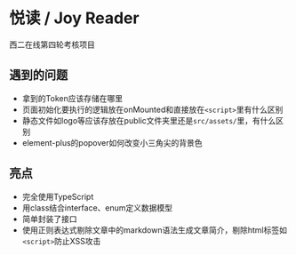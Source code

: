 # 悦读 / Joy Reader

西二在线第四轮考核项目

## 遇到的问题

- 拿到的Token应该存储在哪里
- 页面初始化要执行的逻辑放在onMounted和直接放在`<script>`里有什么区别
- 静态文件如logo等应该存放在public文件夹里还是`src/assets/`里，有什么区别
- element-plus的popover如何改变小三角尖的背景色

## 亮点

- 完全使用TypeScript
- 用class结合interface、enum定义数据模型
- 简单封装了接口
- 使用正则表达式剔除文章中的markdown语法生成文章简介，剔除html标签如`<script>`防止XSS攻击
